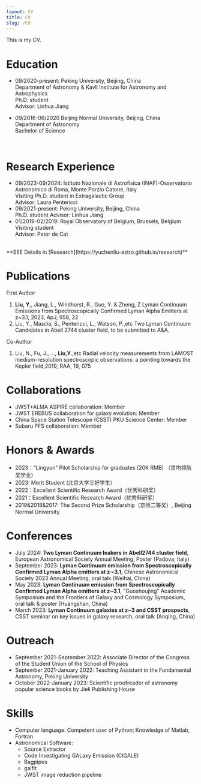 ```yaml
---
layout: CV
title: CV
slug: /CV
---
```


This is my CV.
# Education
- 09/2020-present:      Peking University, Beijing, China	<br />
Department of Astronomy & Kavli Institute for Astronomy and Astrophysics<br />
Ph.D. student <br />
Advisor: Linhua Jiang<br />

- 09/2016-06/2020      Beijing Normal University, Beijing, China	  <br />
Department of Astronomy	 <br />
Bachelor of Science
<br />

# Research Experience

- 09/2023-09/2024: Istituto Nazionale di Astrofisica (INAF)-Osservatorio Astronomico di Roma, Monte Porzio Catone, Italy <br />
Visiting Ph.D. student in Extragalactic Group <br />
Advisor: Laura Pentericci<br />
- 09/2021-present: Peking University, Beijing, China	 <br />
Ph.D. student
Advisor: Linhua Jiang <br />
-  01/2019-02/2019: Royal Observatory of Belgium, Brussels, Belgium <br />
Visiting student <br />
Advisor: Peter de Cat                                                                 
<br />
**SEE Details in [Research](https://yuchenliu-astro.github.io/research)**

<br />

# Publications

First Author <br />
1.	**Liu, Y.**, Jiang, L., Windhorst, R., Guo, Y. & Zheng, Z 
Lyman Continuum Emissions from Spectroscopically Confirmed Lyman Alpha Emitters at z~3.1, 2023, ApJ, 958, 22 <br />
2.	Liu, Y., Mascia, S., Pentericci, L., Watson, P.,etc
Two Lyman Continuum Candidates in Abell 2744 cluster field, to be submitted to A&A. <br />

Co-Author <br />
1.	Liu, N., Fu, J., …, **Liu,Y.**,etc
Radial velocity measurements from LAMOST medium-resolution spectroscopic observations: a pointing towards the Kepler field,2019, RAA, 19, 075 <br />

# Collaborations

- JWST+ALMA ASPIRE collaboration: Member
- JWST EREBUS collaboration for galaxy evolution: Member
- China Space Station Telescope (CSST) PKU Science Center: Member
- Subaru PFS collaboration: Member

# Honors & Awards

- 2023：“Lingyun” Pilot Scholarship for graduates (20K RMB) （灵均领航奖学金）
- 2023: Merit Student (北京大学三好学生）
- 2022：Excellent Scientific Research Award（优秀科研奖）
- 2021：Excellent Scientific Research Award（优秀科研奖）
- 2019&2018&2017: The Second Prize Scholarship（京师二等奖）, Beijing Normal University

# Conferences

- July 2024: **Two Lyman Continuum leakers in Abell2744 cluster field**, European Astronomical Society Annual Meeting, Poster (Padova, Italy)
- September 2023: **Lyman Continuum emission from Spectroscopically Confirmed Lyman Alpha emitters at z$\sim$3.1**, Chinese Astronomical Society 2023 Annual Meeting, oral talk (Weihai, China)
- May 2023: **Lyman Continuum emission from Spectroscopically Confirmed Lyman Alpha emitters at z~3.1**, "Guoshoujing" Academic Symposium and the Frontiers of Galaxy and Cosmology Symposium, oral talk & poster (Huangshan, China)
- March 2023: **Lyman Continuum galaxies at z~3 and CSST prospects**, CSST seminar on key issues in galaxy research, oral talk (Anqing, China)

# Outreach

- September 2021-September 2022: Associate Director of the Congress of the Student Union of the School of Physics
- September 2021-January 2022: Teaching Assistant in the Fundamental Astronomy, Peking University
- October 2022-January 2023: Scientific proofreader of astronomy popular science books by Jieli Publishing House

# Skills

- Computer language: Competent user of Python; Knowledge of Matlab, Fortran
- Astronomical Software:
  - Source Extractor
  - Code Investigating GALaxy Emission (CIGALE)
  - Bagpipes
  - galfit
  - JWST image reduction pipeline




	




<br />
